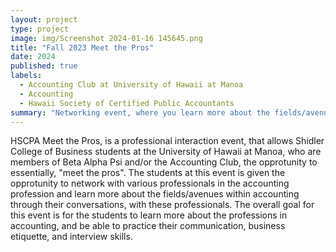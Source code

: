 ```yaml
---
layout: project
type: project
image: img/Screenshot 2024-01-16 145645.png
title: "Fall 2023 Meet the Pros"
date: 2024
published: true
labels:
  - Accounting Club at University of Hawaii at Manoa
  - Accounting
  - Hawaii Society of Certified Public Accountants
summary: "Networking event, where you learn more about the fields/avenues within accounting, and be able to practice your communication, business etiquette, and interview skills. "
---
```


HSCPA Meet the Pros, is a professional interaction event, that allows Shidler College of Business students at the University of Hawaii at Manoa, who are members of Beta Alpha Psi and/or the Accounting Club, the opprotunity to essentially, "meet the pros". The students at this event is given the opprotunity to network with various professionals in the accounting profession and learn more about the fields/avenues within accounting through their conversations, with these professionals. The overall goal for this event is for the students to learn more about the professions in accounting, and be able to practice their communication, business etiquette, and interview skills.
